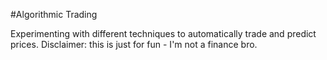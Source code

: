 #Algorithmic Trading

Experimenting with different techniques to automatically trade and predict prices. Disclaimer: this is just for fun - I'm not a finance bro.
